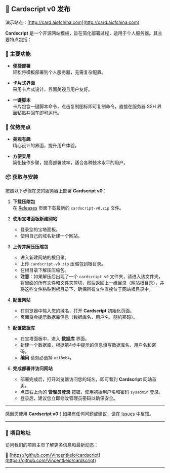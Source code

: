 ## 🎉 Cardscript v0 发布

演示站点：[http://card.aiofchina.com](http://card.aiofchina.com)

**Cardscript** 是一个开源网站模板，旨在简化部署过程，适用于个人服务器。其主要特点包括：

### 🚀 主要功能

- **便捷部署**  
  轻松将模板部署到个人服务器，无需复杂配置。

- **卡片式界面**  
  采用卡片式设计，界面美观且用户友好。

- **一键脚本**  
  卡片包含一键脚本命令，点击复制图标即可复制命令，直接在服务器 SSH 界面粘贴并回车即可运行。

### 🌟 优势亮点

- **美观有趣**  
  精心设计的界面，提升用户体验。

- **方便实用**  
  简化操作步骤，提高部署效率，适合各种技术水平的用户。

### 📦 获取与安装

按照以下步骤在您的服务器上部署 **Cardscript v0**：

1. **下载压缩包**  
   在 [Releases](https://github.com/Vincentkeio/cardscript/releases) 页面下载最新的 `cardscript-v0.zip` 文件。

2. **使用宝塔面板新建网站**  
   - 登录您的宝塔面板。
   - 使用自己的域名新建一个网站。

3. **上传并解压压缩包**  
   - 进入新建网站的根目录。
   - 上传 `cardscript-v0.zip` 压缩包到根目录。
   - 在根目录下解压压缩包。
   - **注意**：如果解压后出现了一个 `cardscript v0` 文件夹，请进入该文件夹，将里面的所有文件和文件夹剪切，然后返回上一级目录（网站根目录），并将这些文件粘贴到根目录下，确保所有文件直接位于网站根目录中。

4. **配置网站**  
   - 在浏览器中输入您的域名，打开 **Cardscript** 初始化页面。
   - 页面将会提示数据库信息（数据库名、用户名、随机密码）。

5. **配置数据库**  
   - 在宝塔面板中，进入 **数据库** 界面。
   - 新建一个数据库，根据第4步中提示的信息填写数据库名、用户名和密码。
   - **编码** 请务必选择 `utf8mb4`。

6. **完成部署并访问网站**  
   - 部署完成后，打开浏览器访问您的域名，即可看到 **Cardscript** 网站首页。
   - 点击右上角的 **管理员登录** 按钮，使用初始用户名和密码 `sysadmin` 登录。
   - 登录后，建议您立即修改管理员密码以确保安全。

---

感谢您使用 **Cardscript v0**！如果有任何问题或建议，请在 [Issues](https://github.com/Vincentkeio/cardscript/issues) 中反馈。

---

### 📌 项目地址

访问我们的项目主页了解更多信息和最新动态：

🔗 [https://github.com/Vincentkeio/cardscript](https://github.com/Vincentkeio/cardscript)

---
